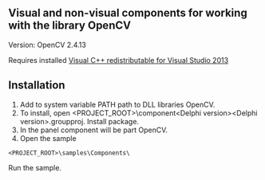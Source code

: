 Visual and non-visual components for working with the library OpenCV
------------------------
Version: OpenCV 2.4.13

Requires installed [Visual C++ redistributable for Visual Studio 2013][1]<br>


Installation
------------
1. Add to system variable PATH path to DLL libraries OpenCV.
2. To install, open <PROJECT_ROOT>\component\<Delphi version>\<Delphi version>.groupproj. Install package.
3. In the panel component will be part OpenCV.
4. Open the sample<br>
```
<PROJECT_ROOT>\samples\Components\
```

Run the sample.

[1]: http://www.microsoft.com/ru-ru/download/details.aspx?id=40784